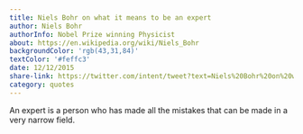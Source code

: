 ```yaml
---
title: Niels Bohr on what it means to be an expert
author: Niels Bohr
authorInfo: Nobel Prize winning Physicist
about: https://en.wikipedia.org/wiki/Niels_Bohr
backgroundColor: 'rgb(43,31,84)'
textColor: '#feffc3'
date: 12/12/2015
share-link: https://twitter.com/intent/tweet?text=Niels%20Bohr%20on%20what%20it%20means%20to%20be%20an%20expert%20pic.twitter.com/9J6r7G33yE
category: quotes
---
```


An expert is a person who has made all the mistakes that can be made in a very&nbsp;narrow&nbsp;field.